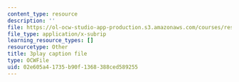 ```yaml
---
content_type: resource
description: ''
file: https://ol-ocw-studio-app-production.s3.amazonaws.com/courses/res-18-005-highlights-of-calculus-spring-2010/02e605a41735b90f1368388ced589255_N4ceWhmXxcs.srt
file_type: application/x-subrip
learning_resource_types: []
resourcetype: Other
title: 3play caption file
type: OCWFile
uid: 02e605a4-1735-b90f-1368-388ced589255
---
```

